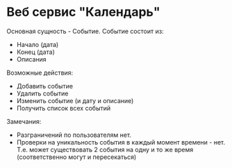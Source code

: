 # Веб сервис "Календарь"

Основная сущность - Событие.
Событие состоит из:
 - Начало (дата)
 - Конец (дата)
 - Описания

Возможные действия:
 - Добавить событие
 - Удалить событие
 - Изменить событие (и дату и описание)
 - Получить список всех событий

Замечания:
 - Разграничений по пользователям нет.
 - Проверки на уникальность события в каждый момент времени - нет. Т.е. может существовать 2 события на одну и то же время (соответственно могут и пересекаться)
 
